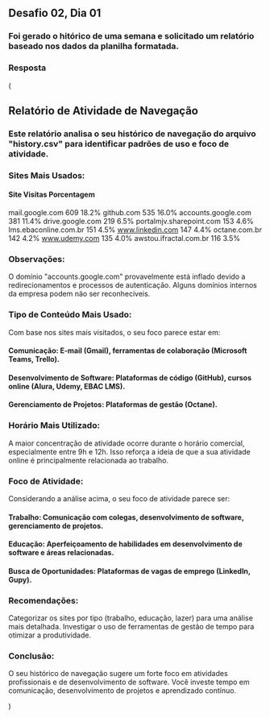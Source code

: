 ## Desafio 02, Dia 01
### Foi gerado o hitórico de uma semana e solicitado um relatório baseado nos dados da planilha formatada.

### Resposta
(
## Relatório de Atividade de Navegação

### Este relatório analisa o seu histórico de navegação do arquivo "history.csv" para identificar padrões de uso e foco de atividade.

### Sites Mais Usados:
#### Site	Visitas	Porcentagem

mail.google.com	609	18.2%
github.com	535	16.0%
accounts.google.com	381	11.4%
drive.google.com	219	6.5%
portalmjv.sharepoint.com	153	4.6%
lms.ebaconline.com.br	151	4.5%
www.linkedin.com	147	4.4%
octane.com.br	142	4.2%
www.udemy.com	135	4.0%
awstou.ifractal.com.br	116	3.5%

### Observações:
O domínio "accounts.google.com" provavelmente está inflado devido a redirecionamentos e processos de autenticação.
Alguns domínios internos da empresa podem não ser reconhecíveis.

### Tipo de Conteúdo Mais Usado:
Com base nos sites mais visitados, o seu foco parece estar em:
#### Comunicação: E-mail (Gmail), ferramentas de colaboração (Microsoft Teams, Trello).
#### Desenvolvimento de Software: Plataformas de código (GitHub), cursos online (Alura, Udemy, EBAC LMS).
#### Gerenciamento de Projetos: Plataformas de gestão (Octane).

### Horário Mais Utilizado:
A maior concentração de atividade ocorre durante o horário comercial, especialmente entre 9h e 12h. Isso reforça a ideia de que a sua atividade online é principalmente relacionada ao trabalho.

### Foco de Atividade:
Considerando a análise acima, o seu foco de atividade parece ser:
#### Trabalho: Comunicação com colegas, desenvolvimento de software, gerenciamento de projetos.
#### Educação: Aperfeiçoamento de habilidades em desenvolvimento de software e áreas relacionadas.
#### Busca de Oportunidades: Plataformas de vagas de emprego (LinkedIn, Gupy).

### Recomendações:
Categorizar os sites por tipo (trabalho, educação, lazer) para uma análise mais detalhada.
Investigar o uso de ferramentas de gestão de tempo para otimizar a produtividade.

### Conclusão:
O seu histórico de navegação sugere um forte foco em atividades profissionais e de desenvolvimento de software. Você investe tempo em comunicação, desenvolvimento de projetos e aprendizado contínuo.

)
